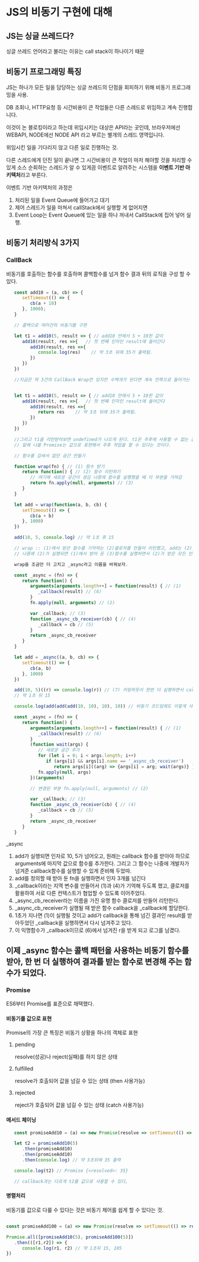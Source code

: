 # JS의 비동기 구현에 대해

## JS는 싱글 쓰레드다?
싱글 쓰레드 언어라고 불리는 이유는 call stack이 하나이기 때문

## 비동기 프로그래밍 특징
JS는 하나가 모든 일을 담당하는 싱글 쓰레드의 단점을 회피하기 위해
비동기 프로그래밍을 사용.

DB 조회나, HTTP요청 등 시간비용이 큰 작업들은 다른 스레드로 위임하고 계속 진행합니다.

이것이 논 블로킹이라고 하는데 위임시키는 대상은 API라는 곳인데, 브라우저에선 WEBAPI, NODE에선 NODE API 라고 부르는 별개의 스레드 영역입니다.

위임시킨 일을 기다리지 않고 다른 일로 진행하는 것. 

다른 스레드에게 던진 일이 끝나면 그 시간비용이 큰 작업이 마저 해야할 것을 처리할 수 있게
소스 순회하는 스레드가 알 수 있게끔 이벤트로 알려주는 시스템을 **이벤트 기반 아키텍처**라고 부른다.

이벤트 기반 아키텍처의 과정은
1. 처리된 일을 Event Queue에 들어가고 대기
2. 제어 스레드가 일을 마쳐서 callStack에서 실행할 게 없어지면
3. Event Loop는 Event Queue에 있는 일을 하나 꺼내서 CallStack에 집어 넣어 실행.

## 비동기 처리방식 3가지

### CallBack
비동기를 호출하는 함수를 호출하며 콜백함수를 넘겨 함수 결과 뒤의 로직을 구성 할 수 있다.

```js
   const add10 = (a, cb) => {
      setTimeout(() => {
         cb(a + 10)
      }, 1000);
   }

   // 콜백으로 여러건의 비동기를 구현

   let t1 = add10(5, result => { // add10 안에서 5 + 10한 값이
      add10(result, res =>{   // 첫 번째 인자인 result에 들어간다
         add10(result, res =>{  
            console.log(res)    // 약 3초 뒤에 35가 출력됨.
         })
      })
   })

   //지금은 딱 3건의 CallBack Wrap만 있지만 수백개가 된다면 계속 안쪽으로 들어가는  CallBack hell 을 구성하게 된다.


   let t1 = add10(5, result => { // add10 안에서 5 + 10한 값이
      add10(result, res =>{   // 첫 번째 인자인 result에 들어간다
         add10(result, res =>{  
            return res    // 약 3초 뒤에 35가 출력됨.
         })
      })
   })

   //그리고 t1을 리턴받아보면 undefined가 나오게 된다. t1은 추후에 사용할 수 없는 값이 되는데
   // 밑에 나올 Promise는 값으로 표현해서 추후 작업을 할 수 있다는 것이다.

   // 함수를 감싸서 없던 공간 만들기

   function wrap(fn) { // (1) 함수 받기
      return function() { // (2) 함수 리턴하기
         // 여기에 새로운 공간이 생김 나중에 함수를 실행했을 때 이 부분을 거쳐감
         return fn.apply(null, arguments) // (3)
      }
   }

   let add = wrap(function(a, b, cb) {
      setTimeout(() => {
         cb(a + b)
      }, 1000)
   })

   add(10, 5, console.log) // 약 1초 후 15

   // wrap :: (1)에서 받은 함수를 기억하는 (2)클로저를 만들어 리턴했고, add는 (2)가 된다.
   // 나중에 (2)가 실행되면 (1)에서 받아 둔 (3)함수를 실행하면서 (2)가 받은 모든 인자를 넘겨 준다.

   wrap을 조금만 더 고치고 _async라고 이름을 바꿔보자.

   const _async = (fn) => {
      return function() {
         arguments[arguments.length++] = function(result) { // (1)
            _callback(result) // (6)
         }
         fn.apply(null, arguments) // (2)

         var _callback; // (3)
         function _async_cb_receiver(cb) { // (4)
            _callback = cb // (5)
         }
         return _async_cb_receiver
      }
   }

   let add = _async((a, b, cb) => {
      setTimeout(() => {
         cb(a, b)
      }, 1000)
   })

   add(10, 5)((r) => console.log(r)) // (7) 커링하듯이 한번 더 실행하면서 callback함수를 넘기고있다.
   // 약 1초 뒤 15

   console.log(add(add(add(10, 10), 10), 10)) // 비동기 코드임에도 이렇게 사용할 수 있게 만들게 고쳐보자.

   const _async = (fn) => {
      return function() {
         arguments[arguments.length++] = function(result) { // (1)
            _callback(result) // (6)
         }
         (function wait(args) {
            // 새로운 공간 추가
            for (let i = 0; i < args.length; i++) 
               if (args[i] && args[i].name == '_async_cb_receiver') 
                  return args[i]((arg) => {args[i] = arg; wait(args)} )
            fn.apply(null, args)
         })(arguments)

         // 변경된 부분 fn.apply(null, arguments) // (2)

         var _callback; // (3)
         function _async_cb_receiver(cb) { // (4)
            _callback = cb // (5)
         }
         return _async_cb_receiver
      }
   }

```
_async
1. add가 실행되면 인자로 10, 5가 넘어오고, 원래는 callback 함수를 받아야 하므로 arguments에 마지막 값으로 함수를 추가한다. 그리고 그 함수는 나중에 개발자가 넘겨준 callback함수를 실행할 수 있게 준비해 두었따.
2. add를 정의할 때 받아 둔 fn을 실행하면서 인자 3개를 넘긴다
3. _callback이라는 지역 변수를 만들어서 (1)과 (4)가 기억해 두도록 했고, 클로저를 활용하여 서로 다른 컨텍스트가 협업할 수 있도록 이어주었다.
4. _async_cb_receiver라는 이름을 가진 유명 함수 클로저를 만들어 리턴한다.
5. _async_cb_receiver가 실행될 때 받은 함수 callback을 _callback에 할당한다.
6. 1초가 지나면 (1)이 실행될 것이고 add가 callback을 통해 넘긴 결과인 result를 받아두었던 _callback을 실행하면서 다시 넘겨주고 있다.
7. 이 익명함수가 _callback이므로 (6)에서 넘겨진 r을 받게 되고 로그를 남겼다.

이제 _async 함수는 콜백 패턴을 사용하는 비동기 함수를 받아, 한 번 더 실행하여 결과를 받는 함수로 변경해 주는 함수가 되었다.
---

### Promise

ES6부터 Promise를 표준으로 채택했다.

#### 비동기를 값으로 표현
Promise의 가장 큰 특징은 비동기 상황을 하나의 객체로 표현

1. pending
   
   resolve(성공)나 reject(실패)를 하지 않은 상태
2. fulfilled

   resolve가 호출되어 값을 넘길 수 있는 상태 (then 사용가능)
3. rejected

   reject가 호출되어 값을 넘길 수 있는 상태 (catch 사용가능)

#### 메서드 체이닝

```js
   const promiseAdd10 = (a) => new Promise(resolve => setTimeout(() => resolve(a + 10), 1000)) 

   let t2 = promiseAdd10(5)
      .then(promiseAdd10)
      .then(promiseAdd10)
      .then(console.log) // 약 3초뒤에 35 출력

   console.log(t2) // Promise {<resolved>: 35}

   // callback과는 다르게 t2를 값으로 사용할 수 있다,
```

#### 병렬처리

비동기를 값으로 다룰 수 있다는 것은 비동기 제어를 쉽게 할 수 있다는 것.

```js

const promiseAdd100 = (a) => new Promise(resolve => setTimeout(() => resolve(a + 100), 1000)) 

Promise.all([promiseAdd10(5), promiseAdd100(5)])
   .then(([r1,r2]) => {
      console.log(r1, r2) // 약 1초뒤 15, 105
})
```
